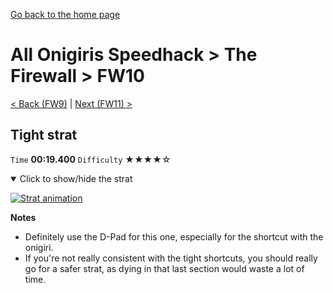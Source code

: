 [Go back to the home page](https://github.com/Doublevil/scbspeedrun)

# All Onigiris Speedhack > The Firewall > FW10

[< Back (FW9)](https://github.com/Doublevil/scbspeedrun/blob/main/levels/arb_sh/FW/FW9.md) | [Next (FW11) >](https://github.com/Doublevil/scbspeedrun/blob/main/levels/arb_sh/FW/FW11.md)

## Tight strat

`Time` **00:19.400** `Difficulty` ★★★★☆
<details open>
  <summary>Click to show/hide the strat</summary>

  [![Strat animation](https://github.com/Doublevil/scbspeedrun/blob/main/media/levels/FW/FW10_TightStrat.webp)](https://github.com/Doublevil/scbspeedrun/blob/main/media/levels/FW/FW10_TightStrat.mp4?raw=true)

  **Notes**
  - Definitely use the D-Pad for this one, especially for the shortcut with the onigiri.
  - If you're not really consistent with the tight shortcuts, you should really go for a safer strat, as dying in that last section would waste a lot of time.
</details>
